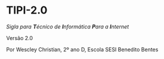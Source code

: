 # TIPI-2.0
_Sigla para **T**écnico de **I**nformática **P**ara a **I**nternet_

Versão 2.0

Por Wescley Christian, 2º ano D, Escola SESI Benedito Bentes
